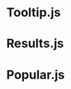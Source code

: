 # Tooltip.js #
<!--
import React from 'react'
import PropTypes from 'prop-types'

const styles = {
  container: {
    position: 'relative',
    display: 'flex'
  },
  tooltip: {
    boxSizing: 'border-box',
    position: 'absolute',
    width: '160px',
    bottom: '100%',
    left: '50%',
    marginLeft: '-80px',
    borderRadius: '3px',
    backgroundColor: 'hsla(0, 0%, 20%, 0.9)',
    padding: '7px',
    marginBottom: '5px',
    color: '#fff',
    textAlign: 'center',
    fontSize: '14px',
  }
}

export default class Tooltip extends React.Component {
  constructor(props) {
    super(props)

    this.state = {
      hovering: false,
    }

    this.mouseOver = this.mouseOver.bind(this)
    this.mouseOut = this.mouseOut.bind(this)
  }
  mouseOver() {
    this.setState({
      hovering: true
    })
  }
  mouseOut() {
    this.setState({
      hovering: false
    })
  }
  render() {
    const { text, children } = this.props
    const { hovering } = this.state

    return (
      <div
        onMouseOver={this.mouseOver}
        onMouseOut={this.mouseOut}
        style={styles.container}>
          {hovering === true && <div style={styles.tooltip}>{text}</div>}
          {children}
      </div>
    )
  }
}

Tooltip.propTypes = {
  text: PropTypes.string.isRequired
}
-->

# Results.js #
<!--
import React from 'react'
import { battle } from '../utils/api'
import { FaCompass, FaBriefcase, FaUsers, FaUserFriends, FaCode, FaUser } from 'react-icons/fa'
import Card from './Card'
import PropTypes from 'prop-types'
import Loading from './Loading'
import Tooltip from './Tooltip'

function ProfileList ({ profile }) {
  return (
    <ul className='card-list'>
      <li>
        <FaUser color='rgb(239, 115, 115)' size={22} />
        {profile.name}
      </li>
      {profile.location && (
        <li>
          <Tooltip text="User's location">
            <FaCompass color='rgb(144, 115, 255)' size={22} />
            {profile.location}
          </Tooltip>
        </li>
      )}
      {profile.company && (
        <li>
          <Tooltip text="User's company">
            <FaBriefcase color='#795548' size={22} />
            {profile.company}
          </Tooltip>
        </li>
      )}
      <li>
        <FaUsers color='rgb(129, 195, 245)' size={22} />
        {profile.followers.toLocaleString()} followers
      </li>
      <li>
        <FaUserFriends color='rgb(64, 183, 95)' size={22} />
        {profile.following.toLocaleString()} following
      </li>
    </ul>
  )
}

ProfileList.propTypes = {
  profile: PropTypes.object.isRequired,
}

export default class Results extends React.Component {
  constructor(props) {
    super(props)

    this.state = {
      winner: null,
      loser: null,
      error: null,
      loading: true
    }
  }
  componentDidMount () {
    const { playerOne, playerTwo } = this.props

    battle([ playerOne, playerTwo ])
      .then((players) => {
        this.setState({
          winner: players[0],
          loser: players[1],
          error: null,
          loading: false
        })
      }).catch(({ message }) => {
        this.setState({
          error: message,
          loading: false
        })
      })
  }
  render() {
    const { winner, loser, error, loading } = this.state

    if (loading === true) {
      return <Loading text='Battling' />
    }

    if (error) {
      return (
        <p className='center-text error'>{error}</p>
      )
    }

    return (
      <React.Fragment>
        <div className='grid space-around container-sm'>
          <Card
            header={winner.score === loser.score ? 'Tie' : 'Winner'}
            subheader={`Score: ${winner.score.toLocaleString()}`}
            avatar={winner.profile.avatar_url}
            href={winner.profile.html_url}
            name={winner.profile.login}
          >
            <ProfileList profile={winner.profile}/>
          </Card>
          <Card
            header={winner.score === loser.score ? 'Tie' : 'Loser'}
            subheader={`Score: ${loser.score.toLocaleString()}`}
            avatar={loser.profile.avatar_url}
            name={loser.profile.login}
            href={loser.profile.html_url}
          >
            <ProfileList profile={loser.profile}/>
          </Card>
        </div>
        <button
          onClick={this.props.onReset}
          className='btn dark-btn btn-space'>
            Reset
        </button>
      </React.Fragment>
    )
  }
}

Results.propTypes = {
  playerOne: PropTypes.string.isRequired,
  playerTwo: PropTypes.string.isRequired,
  onReset: PropTypes.func.isRequired
}
-->

# Popular.js #
<!--
import React from 'react'
import PropTypes from 'prop-types'
import { fetchPopularRepos } from '../utils/api'
import { FaUser, FaStar, FaCodeBranch, FaExclamationTriangle } from 'react-icons/fa'
import Card from './Card'
import Loading from './Loading'
import Tooltip from './Tooltip'

function LangaugesNav ({ selected, onUpdateLanguage }) {
  const languages = ['All', 'JavaScript', 'Ruby', 'Java', 'CSS', 'Python']

  return (
    <ul className='flex-center'>
      {languages.map((language) => (
        <li key={language}>
          <button
            className='btn-clear nav-link'
            style={language === selected ? { color: 'rgb(187, 46, 31)' } : null}
            onClick={() => onUpdateLanguage(language)}>
            {language}
          </button>
        </li>
      ))}
    </ul>
  )
}

LangaugesNav.propTypes = {
  selected: PropTypes.string.isRequired,
  onUpdateLanguage: PropTypes.func.isRequired
}

function ReposGrid ({ repos }) {
  return (
    <ul className='grid space-around'>
      {repos.map((repo, index) => {
        const { name, owner, html_url, stargazers_count, forks, open_issues } = repo
        const { login, avatar_url } = owner

        return (
          <li key={html_url}>
            <Card
              header={`#${index + 1}`}
              avatar={avatar_url}
              href={html_url}
              name={login}
            >
              <ul className='card-list'>
                <li>
                  <Tooltip text="Github username">
                    <FaUser color='rgb(255, 191, 116)' size={22} />
                    <a href={`https://github.com/${login}`}>
                      {login}
                    </a>
                  </Tooltip>
                </li>
                <li>
                  <FaStar color='rgb(255, 215, 0)' size={22} />
                  {stargazers_count.toLocaleString()} stars
                </li>
                <li>
                  <FaCodeBranch color='rgb(129, 195, 245)' size={22} />
                  {forks.toLocaleString()} forks
                </li>
                <li>
                  <FaExclamationTriangle color='rgb(241, 138, 147)' size={22} />
                  {open_issues.toLocaleString()} open
                </li>
              </ul>
            </Card>
          </li>
        )
      })}
    </ul>
  )
}

ReposGrid.propTypes = {
  repos: PropTypes.array.isRequired
}

export default class Popular extends React.Component {
  constructor(props) {
    super(props)

    this.state = {
      selectedLanguage: 'All',
      repos: {},
      error: null,
    }

    this.updateLanguage = this.updateLanguage.bind(this)
    this.isLoading = this.isLoading.bind(this)
  }
  componentDidMount () {
    this.updateLanguage(this.state.selectedLanguage)
  }
  updateLanguage (selectedLanguage) {
    this.setState({
      selectedLanguage,
      error: null,
    })

    if (!this.state.repos[selectedLanguage]) {
      fetchPopularRepos(selectedLanguage)
        .then((data) => {
          this.setState(({ repos }) => ({
            repos: {
              ...repos,
              [selectedLanguage]: data
            }
          }))
        })
        .catch(() => {
          console.warn('Error fetching repos: ', error)

          this.setState({
            error: `There was an error fetching the repositories.`
          })
        })
    }
  }
  isLoading() {
    const { selectedLanguage, repos, error } = this.state

    return !repos[selectedLanguage] && error === null
  }
  render() {
    const { selectedLanguage, repos, error } = this.state

    return (
      <React.Fragment>
        <LangaugesNav
          selected={selectedLanguage}
          onUpdateLanguage={this.updateLanguage}
        />

        {this.isLoading() && <Loading text='Fetching Repos' />}

        {error && <p className='center-text error'>{error}</p>}

        {repos[selectedLanguage] && <ReposGrid repos={repos[selectedLanguage]} />}
      </React.Fragment>
    )
  }
}
-->